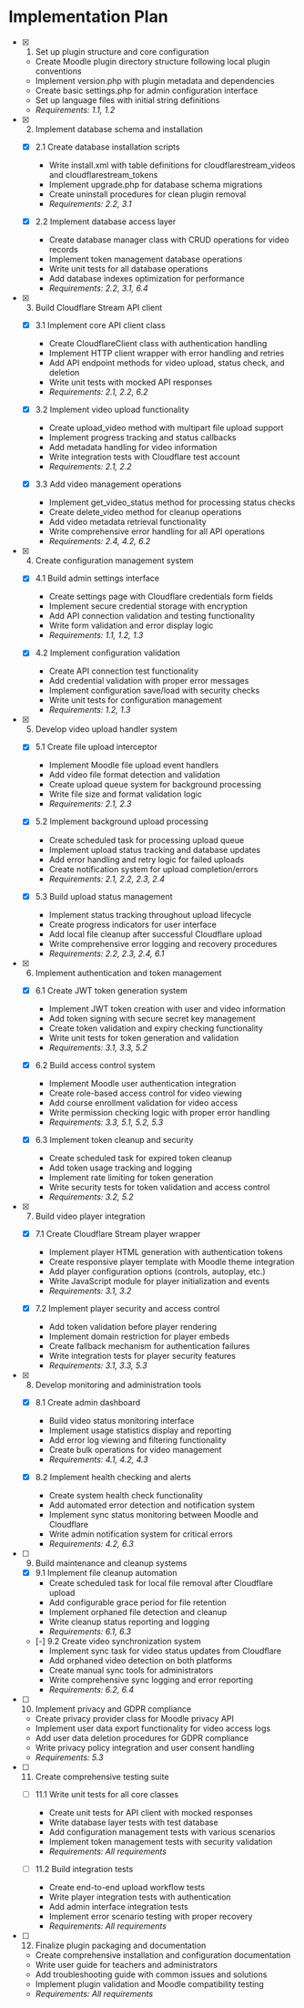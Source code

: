 # Implementation Plan

- [x] 1. Set up plugin structure and core configuration
  - Create Moodle plugin directory structure following local plugin conventions
  - Implement version.php with plugin metadata and dependencies
  - Create basic settings.php for admin configuration interface
  - Set up language files with initial string definitions
  - _Requirements: 1.1, 1.2_

- [x] 2. Implement database schema and installation
  - [x] 2.1 Create database installation scripts
    - Write install.xml with table definitions for cloudflarestream_videos and cloudflarestream_tokens
    - Implement upgrade.php for database schema migrations
    - Create uninstall procedures for clean plugin removal
    - _Requirements: 2.2, 3.1_

  - [x] 2.2 Implement database access layer
    - Create database manager class with CRUD operations for video records
    - Implement token management database operations
    - Write unit tests for all database operations
    - Add database indexes optimization for performance
    - _Requirements: 2.2, 3.1, 6.4_

- [x] 3. Build Cloudflare Stream API client
  - [x] 3.1 Implement core API client class
    - Create CloudflareClient class with authentication handling
    - Implement HTTP client wrapper with error handling and retries
    - Add API endpoint methods for video upload, status check, and deletion
    - Write unit tests with mocked API responses
    - _Requirements: 2.1, 2.2, 6.2_

  - [x] 3.2 Implement video upload functionality
    - Create upload_video method with multipart file upload support
    - Implement progress tracking and status callbacks
    - Add metadata handling for video information
    - Write integration tests with Cloudflare test account
    - _Requirements: 2.1, 2.2_

  - [x] 3.3 Add video management operations
    - Implement get_video_status method for processing status checks
    - Create delete_video method for cleanup operations
    - Add video metadata retrieval functionality
    - Write comprehensive error handling for all API operations
    - _Requirements: 2.4, 4.2, 6.2_

- [x] 4. Create configuration management system
  - [x] 4.1 Build admin settings interface
    - Create settings page with Cloudflare credentials form fields
    - Implement secure credential storage with encryption
    - Add API connection validation and testing functionality
    - Write form validation and error display logic
    - _Requirements: 1.1, 1.2, 1.3_

  - [x] 4.2 Implement configuration validation
    - Create API connection test functionality
    - Add credential validation with proper error messages
    - Implement configuration save/load with security checks
    - Write unit tests for configuration management
    - _Requirements: 1.2, 1.3_

- [x] 5. Develop video upload handler system
  - [x] 5.1 Create file upload interceptor
    - Implement Moodle file upload event handlers
    - Add video file format detection and validation
    - Create upload queue system for background processing
    - Write file size and format validation logic
    - _Requirements: 2.1, 2.3_

  - [x] 5.2 Implement background upload processing
    - Create scheduled task for processing upload queue
    - Implement upload status tracking and database updates
    - Add error handling and retry logic for failed uploads
    - Create notification system for upload completion/errors
    - _Requirements: 2.1, 2.2, 2.3, 2.4_

  - [x] 5.3 Build upload status management
    - Implement status tracking throughout upload lifecycle
    - Create progress indicators for user interface
    - Add local file cleanup after successful Cloudflare upload
    - Write comprehensive error logging and recovery procedures
    - _Requirements: 2.2, 2.3, 2.4, 6.1_

- [x] 6. Implement authentication and token management
  - [x] 6.1 Create JWT token generation system
    - Implement JWT token creation with user and video information
    - Add token signing with secure secret key management
    - Create token validation and expiry checking functionality
    - Write unit tests for token generation and validation
    - _Requirements: 3.1, 3.3, 5.2_

  - [x] 6.2 Build access control system
    - Implement Moodle user authentication integration
    - Create role-based access control for video viewing
    - Add course enrollment validation for video access
    - Write permission checking logic with proper error handling
    - _Requirements: 3.3, 5.1, 5.2, 5.3_

  - [x] 6.3 Implement token cleanup and security
    - Create scheduled task for expired token cleanup
    - Add token usage tracking and logging
    - Implement rate limiting for token generation
    - Write security tests for token validation and access control
    - _Requirements: 3.2, 5.2_

- [x] 7. Build video player integration
  - [x] 7.1 Create Cloudflare Stream player wrapper
    - Implement player HTML generation with authentication tokens
    - Create responsive player template with Moodle theme integration
    - Add player configuration options (controls, autoplay, etc.)
    - Write JavaScript module for player initialization and events
    - _Requirements: 3.1, 3.2_

  - [x] 7.2 Implement player security and access control
    - Add token validation before player rendering
    - Implement domain restriction for player embeds
    - Create fallback mechanism for authentication failures
    - Write integration tests for player security features
    - _Requirements: 3.1, 3.3, 5.3_

- [x] 8. Develop monitoring and administration tools
  - [x] 8.1 Create admin dashboard
    - Build video status monitoring interface
    - Implement usage statistics display and reporting
    - Add error log viewing and filtering functionality
    - Create bulk operations for video management
    - _Requirements: 4.1, 4.2, 4.3_

  - [x] 8.2 Implement health checking and alerts
    - Create system health check functionality
    - Add automated error detection and notification system
    - Implement sync status monitoring between Moodle and Cloudflare
    - Write admin notification system for critical errors
    - _Requirements: 4.2, 6.3_

- [ ] 9. Build maintenance and cleanup systems
  - [x] 9.1 Implement file cleanup automation
    - Create scheduled task for local file removal after Cloudflare upload
    - Add configurable grace period for file retention
    - Implement orphaned file detection and cleanup
    - Write cleanup status reporting and logging
    - _Requirements: 6.1, 6.3_

  - [-] 9.2 Create video synchronization system
    - Implement sync task for video status updates from Cloudflare
    - Add orphaned video detection on both platforms
    - Create manual sync tools for administrators
    - Write comprehensive sync logging and error reporting
    - _Requirements: 6.2, 6.4_

- [ ] 10. Implement privacy and GDPR compliance
  - Create privacy provider class for Moodle privacy API
  - Implement user data export functionality for video access logs
  - Add user data deletion procedures for GDPR compliance
  - Write privacy policy integration and user consent handling
  - _Requirements: 5.3_

- [ ] 11. Create comprehensive testing suite
  - [ ] 11.1 Write unit tests for all core classes
    - Create unit tests for API client with mocked responses
    - Write database layer tests with test database
    - Add configuration management tests with various scenarios
    - Implement token management tests with security validation
    - _Requirements: All requirements_

  - [ ] 11.2 Build integration tests
    - Create end-to-end upload workflow tests
    - Write player integration tests with authentication
    - Add admin interface integration tests
    - Implement error scenario testing with proper recovery
    - _Requirements: All requirements_

- [ ] 12. Finalize plugin packaging and documentation
  - Create comprehensive installation and configuration documentation
  - Write user guide for teachers and administrators
  - Add troubleshooting guide with common issues and solutions
  - Implement plugin validation and Moodle compatibility testing
  - _Requirements: All requirements_